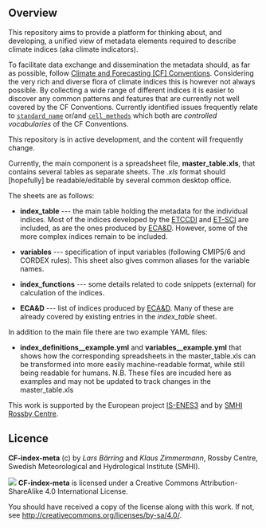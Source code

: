 ## Overview ##

This repository aims to provide a platform for thinking about,
and developing, a unified view of metadata elements required to
describe climate indices (aka climate indicators).

To facilitate data exchange and dissemination the metadata should,
as far as possible, follow
[Climate and Forecasting [CF] Conventions](http://cfconventions.org/).
Considering the very rich and diverse flora of climate indices this
is however not always possible. By collecting a wide range of
different indices it is easier to discover any common patterns and
features that are currently not well covered by the CF Conventions.
Currently identified issues frequently relate to
[`standard_name`](http://cfconventions.org/Data/cf-conventions/cf-conventions-1.8/cf-conventions.html#standard-name)
or/and [`cell_methods`](http://cfconventions.org/Data/cf-conventions/cf-conventions-1.8/cf-conventions.html#cell-methods)
which both are *controlled vocabularies* of the CF Conventions.

This repository is in active development, and the content will frequently change.

Currently, the main component is a spreadsheet file, **master_table.xls**,
that contains several tables as separate sheets. The *.xls* format should
[hopefully] be readable/editable by several common desktop office.

The sheets are as follows:

* **index_table**  ---  the main table holding the metadata for the
individual indices. Most of the indices developed by the
[ETCCDI](https://www.wcrp-climate.org/etccdi) and [ET-SCI](https://climpact-sci.org/about/project/)
are included, as are the ones produced by
[ECA&D](https://www.ecad.eu/indicesextremes/index.php).
However, some of the more complex indices remain to be included.

* **variables**  ---  specification of input variables (following CMIP5/6 and
CORDEX rules). This sheet also gives common aliases for the variable names.

* **index_functions**  ---  some details related to code snippets (external)
for calculation of the indices.

* **ECA&D**  ---  list of indices produced by
[ECA&D](https://www.ecad.eu/indicesextremes/index.php). Many of these are
already covered by existing entries in the *index_table* sheet.

In addition to the main file there are two example YAML files:

* **index_definitions__example.yml** and **variables__example.yml** that shows
how the corresponding spreadsheets in the master_table.xls can be transformed
into more easily machine-readable format, while still being readable for humans.
N.B. These files are incuded here as examples and may not be updated to track
changes in the master_table.xls


This work is supported by the European project [IS-ENES3](https://is.enes.org/) and by
[SMHI Rossby Centre](https://www.smhi.se/en/research/research-departments/climate-research-rossby-centre2-552).


## Licence ##

**CF-index-meta** (c) by *Lars Bärring* and *Klaus Zimmermann*, Rossby Centre,
Swedish Meteorological and Hydrological Institute (SMHI).

![](https://i.creativecommons.org/l/by-sa/4.0/88x31.png) **CF-index-meta** is
licensed under a Creative Commons Attribution-ShareAlike 4.0 International License.

You should have received a copy of the license along with this
work. If not, see <http://creativecommons.org/licenses/by-sa/4.0/>.
